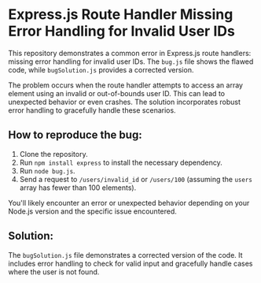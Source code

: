 # Express.js Route Handler Missing Error Handling for Invalid User IDs

This repository demonstrates a common error in Express.js route handlers: missing error handling for invalid user IDs.  The `bug.js` file shows the flawed code, while `bugSolution.js` provides a corrected version.

The problem occurs when the route handler attempts to access an array element using an invalid or out-of-bounds user ID.  This can lead to unexpected behavior or even crashes. The solution incorporates robust error handling to gracefully handle these scenarios.

## How to reproduce the bug:

1. Clone the repository.
2. Run `npm install express` to install the necessary dependency.
3. Run `node bug.js`.
4. Send a request to `/users/invalid_id` or `/users/100` (assuming the `users` array has fewer than 100 elements).

You'll likely encounter an error or unexpected behavior depending on your Node.js version and the specific issue encountered.

## Solution:

The `bugSolution.js` file demonstrates a corrected version of the code.  It includes error handling to check for valid input and gracefully handle cases where the user is not found.
